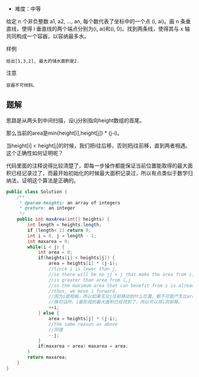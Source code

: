 + 难度：中等

给定 n 个非负整数 a1, a2, ..., an, 每个数代表了坐标中的一个点 (i, ai)。画 n 条垂直线，使得 i 垂直线的两个端点分别为(i, ai)和(i, 0)。找到两条线，使得其与 x 轴共同构成一个容器，以容纳最多水。

样例

    给出[1,3,2], 最大的储水面积是2.

注意

    容器不可倾斜。

## 题解

思路是从两头到中间扫描，设i,j分别指向height数组的首尾。

那么当前的area是min(height[i],height[j]) * (j-i)。

当height[i] < height[j]的时候，我们把i往后移，否则把j往前移，直到两者相遇。
这个正确性如何证明呢？

代码里面的注释说得比较清楚了，即每一步操作都能保证当前位置能取得的最大面积已经记录过了，而最开始初始化的时候最大面积记录过，所以有点类似于数学归纳法，证明这个算法是正确的。

```java
public class Solution {
    /**
     * @param heights: an array of integers
     * @return: an integer
     */
    public int maxArea(int[] heights) {
        int length = heights.length;
        if (length< 2) return 0;
        int i = 0, j = length - 1;
        int maxarea = 0;
        while(i < j) {
            int area = 0;
            if(heights[i] < heights[j]) {
                area = heights[i] * (j-i);
                //Since i is lower than j,
                //so there will be no jj < j that make the area from i,jj
                //is greater than area from i,j
                //so the maximum area that can benefit from i is already recorded.
                //thus, we move i forward.
                //因为i是短板，所以如果无论j往前移动到什么位置，都不可能产生比area更大的面积
                //换句话所，i能形成的最大面积已经找到了，所以可以将i向前移。
                ++i;
            } else {
                area = heights[j] * (j-i);
                //the same reason as above
                //同理
                --j;
            }
            if(maxarea < area) maxarea = area;
        }
        return maxarea;
    }
}

```